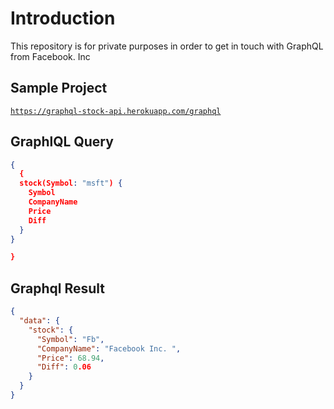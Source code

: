 # Introduction
This repository is for private purposes in order to get in touch with GraphQL from Facebook. Inc

## Sample Project

<code>https://graphql-stock-api.herokuapp.com/graphql</code>


## GraphlQL Query
```json
{
  {
  stock(Symbol: "msft") {
    Symbol
    CompanyName
    Price
    Diff
  }
}

}
```


## Graphql Result
```json
{
  "data": {
    "stock": {
      "Symbol": "Fb",
      "CompanyName": "Facebook Inc. ",
      "Price": 68.94,
      "Diff": 0.06
    }
  }
}
```